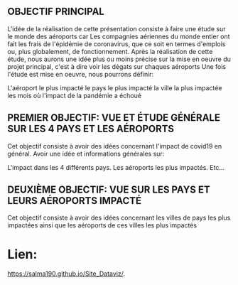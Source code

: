 
## OBJECTIF PRINCIPAL
L'idée de la réalisation de cette présentation consiste à faire une étude sur le monde des aéroports car Les compagnies aériennes du monde entier ont fait les frais de l'épidémie de coronavirus, que ce soit en termes d'emplois ou, plus globalement, de fonctionnement.
Après la réalisation de cette étude, nous aurons une idée plus ou moins précise sur la mise en oeuvre du projet principal, c'est à dire voir les dégats sur chaques aéroports
Une fois l'étude est mise en oeuvre, nous pourrons définir:

L'aéroport le plus impacté
le pays le plus impacté
la ville la plus impactée
les mois où l'impact de la pandémie a échoué
## PREMIER OBJECTIF: VUE ET ÉTUDE GÉNÉRALE SUR LES 4 PAYS ET LES AÉROPORTS
Cet objectif consiste à avoir des idées concernant l'impact de covid19 en général.
Avoir une idée et informations générales sur:

L'impact dans les 4 différents pays.
Les aéroports les plus impactés.
Etc...
## DEUXIÈME OBJECTIF: VUE SUR LES PAYS ET LEURS AÉROPORTS IMPACTÉ
Cet objectif consiste à avoir des idées concernant les villes de pays les plus impactées ainsi que les aéroports de ces villes les plus impactés


# Lien:
https://salma190.github.io/Site_Dataviz/.
